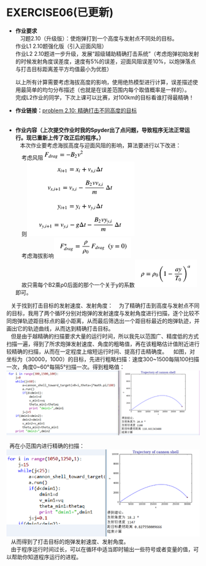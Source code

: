 EXERCISE06(已更新)
=======

 - **作业要求**  
    习题2.10（升级版）：使炮弹打到一个高度与发射点不同处的目标。   
    作业L1 2.10题强化版（引入迎面风阻）  
    作业L2 2.10题进一步升级，发展“超级辅助精确打击系统”（考虑炮弹初始发射的时候发射角度误差度，速度有5%的误差，迎面风阻误差10%，以炮弹落点与打击目标距离差平方均值最小为优胜） 
   
    以上所有计算需要考虑海拔高度的影响，使用绝热模型进行计算，误差描述使用最简单的均匀分布描述（也就是在误差范围内每个取值概率是一样的）。  
    完成L2作业的同学，下次上课可以比赛，对100km的目标看谁打得最精确！   
       
       
 - **作业链接：**[problem 2.10: 精确打击不同高度的目标](https://github.com/Pu-ZH/compuationalphysics_N2014301020017/blob/master/EXERCISE06/homework06.py)    
      
       
 - **作业内容（上次提交作业时我的Spyder出了点问题，导致程序无法正常运行。现已重新上传了改正后的程序。）**    
    本次作业要考虑海拔高度与迎面风阻的影响，算法要进行以下改进：  
     考虑风阻![1](https://github.com/Pu-ZH/compuationalphysics_N2014301020017/blob/master/EXERCISE06/QQ%E5%9B%BE%E7%89%8720161027001314.png)  
     则![4](https://github.com/Pu-ZH/compuationalphysics_N2014301020017/blob/master/EXERCISE06/QQ%E5%9B%BE%E7%89%8720161027001345.png)   
     考虑海拔影响![2](https://github.com/Pu-ZH/compuationalphysics_N2014301020017/blob/master/EXERCISE06/QQ%E5%9B%BE%E7%89%8720161027001437.png)  
     故只需每个B2乘ρ0后面的那个一个关于y的系数![3](https://github.com/Pu-ZH/compuationalphysics_N2014301020017/blob/master/EXERCISE06/QQ%E5%9B%BE%E7%89%8720161027001420.png)即可。  
    
      
    关于找到打击目标的发射速度、发射角度：
    为了精确打击到高度与发射点不同的目标，我用了两个循环分别对炮弹的发射速度与发射角度进行扫描，逐个比较不同炮弹轨迹距目标点的最小距离，从而最后筛选出一个距目标最近的炮弹轨迹，并画出它的轨迹曲线，从而达到精确打击目标。   
    但是由于越精确的扫描要求大量的运行时间，所以我先以范围广、精度低的方式扫描一遍，得到了所求炮弹发射速度、角度的粗略值，再在该粗略估计值附近进行较精确的扫描，从而在一定程度上缩短运行时间、提高打击精确度。
    如图，对坐标为（30000，1000）的目标，先进行粗略扫描：速度300~1500每隔100扫描一次，角度0~60°每隔5°扫描一次。得到粗略值：
 ![homework06-1](https://github.com/Pu-ZH/compuationalphysics_N2014301020017/blob/master/EXERCISE06/homework06-1.png)  
   
   再在小范围内进行精确的扫描：  
 ![homework06-2](https://github.com/Pu-ZH/compuationalphysics_N2014301020017/blob/master/EXERCISE06/homework06-2.png)   
    从而得到了打击目标的炮弹发射速度、发射角度。   
    由于程序运行时间过长，可以在循环中适当即时输出一些符号或者变量的值，可以帮助你知道程序运行的进程。  


